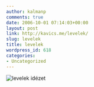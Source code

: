```yaml
---
author: kalmanp
comments: true
date: 2006-10-01 07:14:03+00:00
layout: post
link: http://kavics.me/levelek/
slug: levelek
title: levelek
wordpress_id: 618
categories:
- Uncategorized
---
```



![levelek idézet](http://kavics.freeblog.hu/files/!levelek_collage2.jpg)


